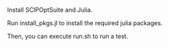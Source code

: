 Install SCIPOptSuite and Julia.

Run install_pkgs.jl to install the required julia packages.

Then, you can execute run.sh to run a test. 